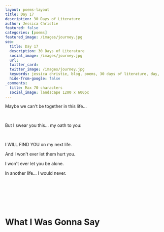 ```yaml
---
layout: poems-layout
title: Day 17
description: 30 Days of Literature 
author: Jessica Christie
featured: false
categories: [poems]
featured_image: /images/journey.jpg
seo:
  title: Day 17
  description: 30 Days of Literature
  social_image: /images/journey.jpg
  url:
  twitter_card:
  twitter_image: /images/journey.jpg
  keywords: jessica christie, blog, poems, 30 days of literature, day, oath, alone, promise
  hide-from-google: false
_comments:
  title: Max 70 characters
  social_image: landscape 1200 x 600px
---
```

Maybe we can't be together in this life...

&nbsp;

But I swear you this... my oath to you:

&nbsp;

I WILL FIND YOU on my next life.

And I won't ever let them hurt you.

I won't ever let you be alone.

In another life... I would never.

&nbsp;

&nbsp;

&nbsp;

# What I Was Gonna Say

&nbsp;

&nbsp;
